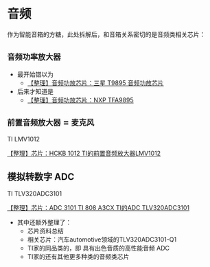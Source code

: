 # 音频

作为智能音箱的方糖，此处拆解后，和音箱关系密切的是音频类相关芯片：

## `音频功率放大器`

* 最开始错以为
  * [【整理】音频功放芯片：三星 T9895 音频功放芯片](http://www.crifan.com/audio_amplifier_chip_samsung_t9895)
* 后来才知道是
  * [【整理】音频功放芯片：NXP TFA9895](http://www.crifan.com/audio_amplifier_ic_chip_nxp_tfa9895)

## `前置音频放大器` = `麦克风`

TI LMV1012

[【整理】芯片：HCKB 1012 TI的前置音频放大器LMV1012](http://www.crifan.com/chip_hckb_1012_ti_pre_amplifier_lmv1012)

## 模拟转数字 ADC

TI TLV320ADC3101

[【整理】芯片：ADC 3101 TI 808 A3CX TI的ADC TLV320ADC3101](http://www.crifan.com/chip_adc_3101_ti_808_a3cx_ti_adc_tlv320adc3101)

* 其中还额外整理了：
  * 芯片资料总结
  * 相关芯片：汽车automotive领域的TLV320ADC3101-Q1
  * TI家的同品类的，即 具有出色音质的高性能音频 ADC
  * TI家的还有其他更多种类的音频类芯片

